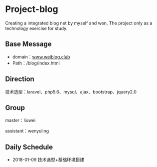 # Project-blog
Creating a integrated blog net by myself and wen, The project only as a technology exercise for study.

## Base Message

- domain：www.weiblog.club
- Path：/blog/index.html

## Direction

技术选型：laravel、php5.6、mysql、ajax、bootstrap、jquery2.0

## Group

master：liuwei

assistant：wenyuling

## Daily Schedule

- 2018-01-09 技术选型+基础环境搭建